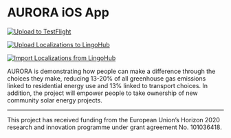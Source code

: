 # AURORA iOS App

[![Upload to TestFlight](https://github.com/AURORA-H2020/AURORA-iOS/actions/workflows/upload_to_test_flight.yml/badge.svg)](https://github.com/AURORA-H2020/AURORA-iOS/actions/workflows/upload_to_test_flight.yml)

[![Upload Localizations to LingoHub](https://github.com/AURORA-H2020/AURORA-iOS/actions/workflows/upload_localizations_to_lingo_hub.yml/badge.svg)](https://github.com/AURORA-H2020/AURORA-iOS/actions/workflows/upload_localizations_to_lingo_hub.yml)

[![Import Localizations from LingoHub](https://github.com/AURORA-H2020/AURORA-iOS/actions/workflows/import_localizations_from_lingo_hub.yml/badge.svg)](https://github.com/AURORA-H2020/AURORA-iOS/actions/workflows/import_localizations_from_lingo_hub.yml)

AURORA is demonstrating how people can make a difference through the choices they make, reducing 13-20% of all greenhouse gas emissions linked to residential energy use and 13% linked to transport choices. In addition, the project will empower people to take ownership of new community solar energy projects.

---

This project has received funding from the European Union’s Horizon 2020 research and innovation programme under grant agreement No. 101036418.
